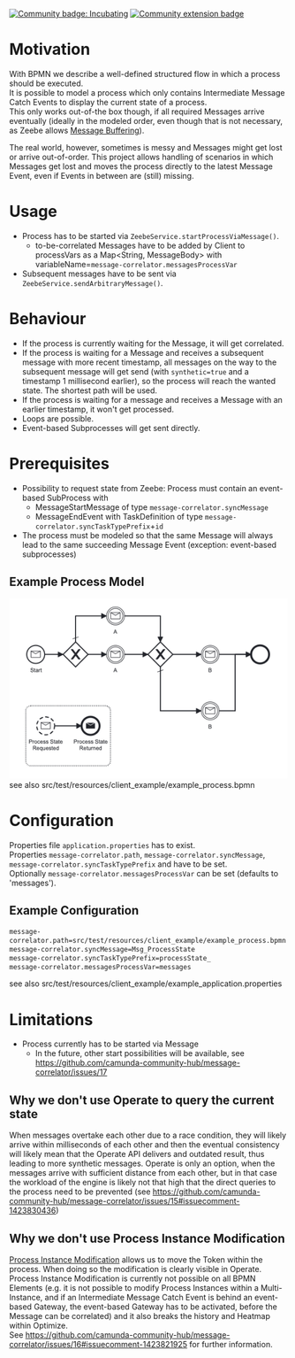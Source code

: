 [![Community badge: Incubating](https://img.shields.io/badge/Lifecycle-Incubating-blue)](https://github.com/Camunda-Community-Hub/community/blob/main/extension-lifecycle.md#incubating-)
[![Community extension badge](https://img.shields.io/badge/Community%20Extension-An%20open%20source%20community%20maintained%20project-FF4700)](https://github.com/camunda-community-hub/community)

# Motivation
With BPMN we describe a well-defined structured flow in which a process should be executed.</br>
It is possible to model a process which only contains Intermediate Message Catch Events to display the current state of a process.</br>
This only works out-of-the box though, if all required Messages arrive eventually (ideally in the modeled order, even though that is not necessary, as Zeebe allows [Message Buffering](https://docs.camunda.io/docs/components/concepts/messages/#message-buffering)).</br>

The real world, however, sometimes is messy and Messages might get lost or arrive out-of-order.
This project allows handling of scenarios in which Messages get lost and moves the process directly to the latest Message Event, even if Events in between are (still) missing.</br>

# Usage
- Process has to be started via `ZeebeService.startProcessViaMessage()`.
  -  to-be-correlated Messages have to be added by Client to processVars as a Map<String, MessageBody> with variableName=`message-correlator.messagesProcessVar`
- Subsequent messages have to be sent via `ZeebeService.sendArbitraryMessage()`.

# Behaviour
- If the process is currently waiting for the Message, it will get correlated.
- If the process is waiting for a Message and receives a subsequent message with more recent timestamp, all messages on the way to the subsequent message will get send (with `synthetic=true` and a timestamp 1 millisecond earlier), so the process will reach the wanted state. The shortest path will be used.
- If the process is waiting for a message and receives a Message with an earlier timestamp, it won't get processed.
- Loops are possible.
- Event-based Subprocesses will get sent directly.

# Prerequisites
- Possibility to request state from Zeebe: Process must contain an event-based SubProcess with
  - MessageStartMessage of type `message-correlator.syncMessage`
  - MessageEndEvent with TaskDefinition of type `message-correlator.syncTaskTypePrefix`+`id`
- The process must be modeled so that the same Message will always lead to the same succeeding Message Event (exception: event-based subprocesses)

## Example Process Model
![example_process](example_process.png)</br>
see also src/test/resources/client_example/example_process.bpmn

# Configuration
Properties file `application.properties` has to exist.</br>
Properties `message-correlator.path`, `message-correlator.syncMessage`, `message-correlator.syncTaskTypePrefix` and have to be set.</br>
Optionally `message-correlator.messagesProcessVar` can be set (defaults to 'messages').

## Example Configuration
```
message-correlator.path=src/test/resources/client_example/example_process.bpmn
message-correlator.syncMessage=Msg_ProcessState
message-correlator.syncTaskTypePrefix=processState_
message-correlator.messagesProcessVar=messages
```
see also src/test/resources/client_example/example_application.properties

# Limitations
- Process currently has to be started via Message
  - In the future, other start possibilities will be available, see https://github.com/camunda-community-hub/message-correlator/issues/17

## Why we don't use Operate to query the current state
When messages overtake each other due to a race condition, they will likely arrive within milliseconds of each other and then the eventual consistency will likely mean that the Operate API delivers and outdated result, thus leading to more synthetic messages. Operate is only an option, when the messages arrive with sufficient distance from each other, but in that case the workload of the engine is likely not that high that the direct queries to the process need to be prevented (see https://github.com/camunda-community-hub/message-correlator/issues/15#issuecomment-1423830436) </br>

## Why we don't use Process Instance Modification
[Process Instance Modification](https://docs.camunda.io/docs/components/operate/userguide/process-instance-modification/) allows us to move the Token within the process. When doing so the modification is clearly visible in Operate.</br>
Process Instance Modification is currently not possible on all BPMN Elements (e.g. it is not possible to modify Process Instances within a Multi-Instance, and if an Intermediate Message Catch Event is behind an event-based Gateway, the event-based Gateway has to be activated, before the Message can be correlated) and it also breaks the history and Heatmap within Optimize.</br>
See https://github.com/camunda-community-hub/message-correlator/issues/16#issuecomment-1423821925 for further information.
